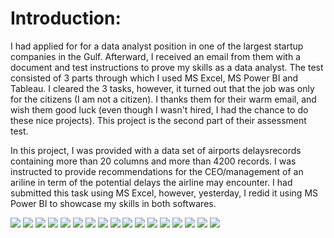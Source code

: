# Introduction:
I had applied for for a data analyst position in one of the largest startup companies in the Gulf. Afterward, I received an email from them with a document and test instructions to prove my skills as a data analyst. The test consisted of 3 parts through which I used MS Excel, MS Power BI and Tableau. I cleared the 3 tasks, however, it turned out that the job was only for the citizens (I am not a citizen).  I thanks them for their warm email, and wish them good luck (even though I wasn't hired, I had the chance to do these nice projects). This project is the second part of their assessment test.

  
In this project, I was provided with a data set of airports delaysrecords containing more than 20 columns and more than 4200 records. 
I was instructed to provide recommendations for the CEO/management of an ariline in term of the potential delays the airline may encounter.
I had submitted this task using MS Excel, however, yesterday, I redid it using MS Power BI to showcase my skills in both softwares.

![](assets/lendo.PNG)
![](assets/1.PNG)
![](assets/2.PNG)
![](assets/3.PNG)
![](assets/4.PNG)
![](assets/5.PNG)
![](assets/6.PNG)
![](assets/7.PNG)
![](assets/8.PNG)
![](assets/9.PNG)
![](assets/10.0.PNG)
![](assets/10.1.PNG)
![](assets/10.3.PNG)
![](assets/14.PNG)
![](assets/15.PNG)
![](assets/17.PNG)
![](assets/18.PNG)

